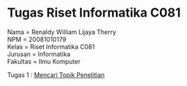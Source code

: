 # Tugas  Riset Informatika C081

Nama = Renaldy William Lijaya Therry <br/>
NPM = 20081010179 <br/>
Kelas = Riset Informatika C081 <br/>
Jurusan = Informatika <br />
Fakultas = Ilmu Komputer <br />


Tugas 1 : [Mencari Topik Penelitian](https://github.com/renaldy-therry/Tugas1-Mencari_Topik_Penelitian-Riset_Informatika_C081/tree/main/Tugas-1)
